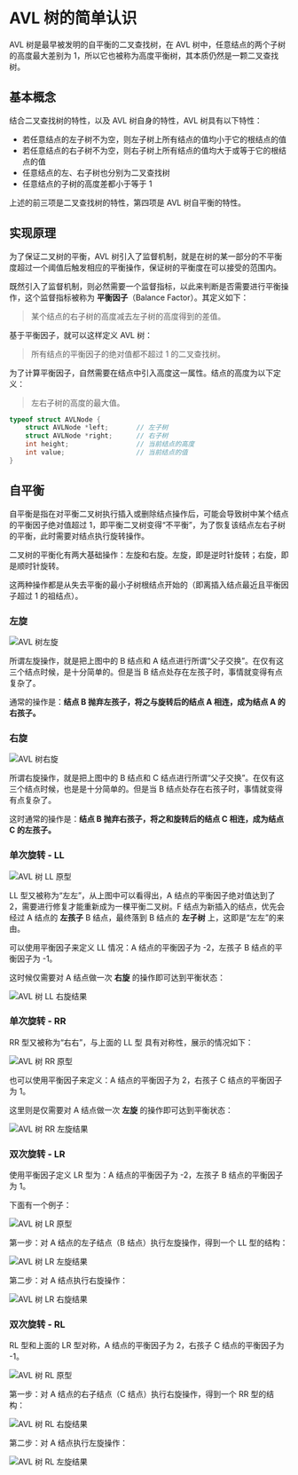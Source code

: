 # AVL 树的简单认识


AVL 树是最早被发明的自平衡的二叉查找树，在 AVL 树中，任意结点的两个子树的高度最大差别为 1，所以它也被称为高度平衡树，其本质仍然是一颗二叉查找树。

<!--more-->

## 基本概念

结合二叉查找树的特性，以及 AVL 树自身的特性，AVL 树具有以下特性：

- 若任意结点的左子树不为空，则左子树上所有结点的值均小于它的根结点的值
- 若任意结点的右子树不为空，则右子树上所有结点的值均大于或等于它的根结点的值
- 任意结点的左、右子树也分别为二叉查找树
- 任意结点的子树的高度差都小于等于 1

上述的前三项是二叉查找树的特性，第四项是 AVL 树自平衡的特性。

## 实现原理

为了保证二叉树的平衡，AVL 树引入了监督机制，就是在树的某一部分的不平衡度超过一个阈值后触发相应的平衡操作，保证树的平衡度在可以接受的范围内。

既然引入了监督机制，则必然需要一个监督指标，以此来判断是否需要进行平衡操作，这个监督指标被称为 **平衡因子**（Balance Factor）。其定义如下：

> 某个结点的右子树的高度减去左子树的高度得到的差值。

基于平衡因子，就可以这样定义 AVL 树：

> 所有结点的平衡因子的绝对值都不超过 1 的二叉查找树。

为了计算平衡因子，自然需要在结点中引入高度这一属性。结点的高度为以下定义：

> 左右子树的高度的最大值。

```c
typeof struct AVLNode {
    struct AVLNode *left;       // 左子树
    struct AVLNode *right;      // 右子树
    int height;                 // 当前结点的高度
    int value;                  // 当前结点的值
}
```

## 自平衡

自平衡是指在对平衡二叉树执行插入或删除结点操作后，可能会导致树中某个结点的平衡因子绝对值超过 1，即平衡二叉树变得“不平衡”，为了恢复该结点左右子树的平衡，此时需要对结点执行旋转操作。

二叉树的平衡化有两大基础操作：左旋和右旋。左旋，即是逆时针旋转；右旋，即是顺时针旋转。

这两种操作都是从失去平衡的最小子树根结点开始的（即离插入结点最近且平衡因子超过 1 的祖结点）。

### 左旋

![AVL 树左旋](assets/AVL树左旋.png)

所谓左旋操作，就是把上图中的 B 结点和 A 结点进行所谓“父子交换”。在仅有这三个结点时候，是十分简单的。但是当 B 结点处存在左孩子时，事情就变得有点复杂了。

通常的操作是：**结点 B 抛弃左孩子，将之与旋转后的结点 A 相连，成为结点 A 的右孩子。**

### 右旋

![AVL 树右旋](assets/AVL树右旋.png)

所谓右旋操作，就是把上图中的 B 结点和 C 结点进行所谓“父子交换”。在仅有这三个结点时候，也是是十分简单的。但是当 B 结点处存在右孩子时，事情就变得有点复杂了。

这时通常的操作是：**结点 B 抛弃右孩子，将之和旋转后的结点 C 相连，成为结点 C 的左孩子。**

### 单次旋转 - LL

![AVL 树 LL 原型](assets/AVL树LL原型.png)

LL 型又被称为“左左”，从上图中可以看得出，A 结点的平衡因子绝对值达到了 2，需要进行修复才能重新成为一棵平衡二叉树。F 结点为新插入的结点，优先会经过 A 结点的 **左孩子** B 结点，最终落到 B 结点的 **左子树** 上，这即是“左左”的来由。

可以使用平衡因子来定义 LL 情况：A 结点的平衡因子为 -2，左孩子 B 结点的平衡因子为 -1。

这时候仅需要对 A 结点做一次 **右旋** 的操作即可达到平衡状态：

![AVL 树 LL 右旋结果](assets/AVL树LL右旋结果.png)

### 单次旋转 - RR

RR 型又被称为“右右”，与上面的 LL 型 具有对称性，展示的情况如下：

![AVL 树 RR 原型](assets/AVL树RR原型.png)

也可以使用平衡因子来定义：A 结点的平衡因子为 2，右孩子 C 结点的平衡因子为 1。

这里则是仅需要对 A 结点做一次 **左旋** 的操作即可达到平衡状态：

![AVL 树 RR 左旋结果](assets/AVL树RR左旋结果.png)

### 双次旋转 - LR

使用平衡因子定义 LR 型为：A 结点的平衡因子为 -2，左孩子 B 结点的平衡因子为 1。

下面有一个例子：

![AVL 树 LR 原型](assets/AVL树LR原型.png)

第一步：对 A 结点的左子结点（B 结点）执行左旋操作，得到一个 LL 型的结构：

![AVL 树 LR 左旋结果](assets/AVL树LR左旋结果.png)

第二步：对 A 结点执行右旋操作：

![AVL 树 LR 右旋结果](assets/AVL树LR右旋结果.png)

### 双次旋转 - RL

RL 型和上面的 LR 型对称，A 结点的平衡因子为 2，右孩子 C 结点的平衡因子为 -1。

![AVL 树 RL 原型](assets/AVL树RL原型.png)

第一步：对 A 结点的右子结点（C 结点）执行右旋操作，得到一个 RR 型的结构：

![AVL 树 RL 右旋结果](assets/AVL树RL右旋结果.png)

第二步：对 A 结点执行左旋操作：

![AVL 树 RL 左旋结果](assets/AVL树RL左旋结果.png)

